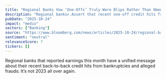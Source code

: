 ```yaml
---
title: "Regional Banks Vow ‘One-Offs’ Truly Were Blips Rather Than Omens"
description: "Regional banks✔️.Assert that recent one-off credit hits from bankruptcies and frauds are not signs of a renewed 2023 scenario."
pubDate: "2025-10-24"
impact: "medio"
sectors: ["Banking"]
source: "https://www.bloomberg.com/news/articles/2025-10-24/regional-banks-vow-one-offs-truly-were-blips-rather-than-omens"
sentiment: "neutral"
relevanceScore: 7
tickers: []
---
```


Regional banks that reported earnings this month have a unified message about their recent back-to-back credit hits from bankruptcies and alleged frauds: It’s not 2023 all over again.
